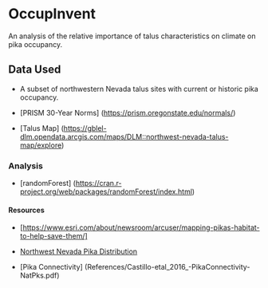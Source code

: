 # OccupInvent
An analysis of the relative importance of talus characteristics on climate on pika occupancy.

## Data Used

- A subset of northwestern Nevada talus sites with current or historic pika occupancy.

- [PRISM 30-Year Norms] (https://prism.oregonstate.edu/normals/)

- [Talus Map] (https://gblel-dlm.opendata.arcgis.com/maps/DLM::northwest-nevada-talus-map/explore)

### Analysis
 - [randomForest] (https://cran.r-project.org/web/packages/randomForest/index.html)


#### Resources
- [https://www.esri.com/about/newsroom/arcuser/mapping-pikas-habitat-to-help-save-them/]

- [Northwest Nevada Pika Distribution](References/Jeffress_NWNVPika_2017.pdf)

- [Pika Connectivity] (References/Castillo-etal_2016_-PikaConnectivity-NatPks.pdf)

